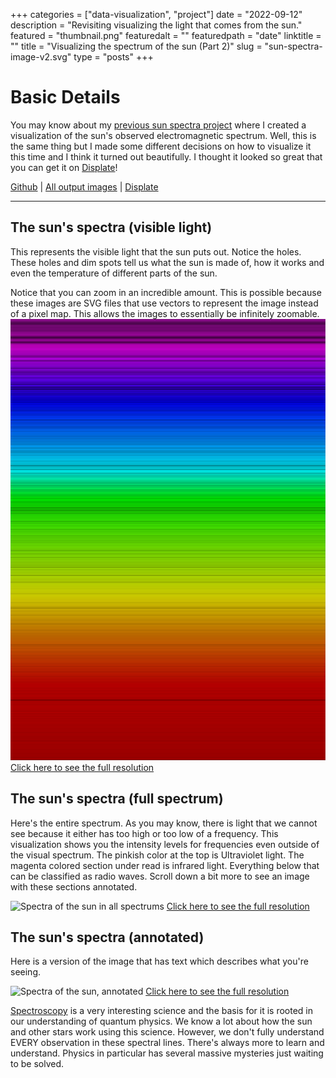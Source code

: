 +++
categories = ["data-visualization", "project"]
date = "2022-09-12"
description = "Revisiting visualizing the light that comes from the sun."
featured = "thumbnail.png"
featuredalt = ""
featuredpath = "date"
linktitle = ""
title = "Visualizing the spectrum of the sun (Part 2)"
slug = "sun-spectra-image-v2.svg"
type = "posts"
+++

# Basic Details
You may know about my [previous sun spectra project](/blog/sun-spectra/) where I created a visualization of the sun's observed electromagnetic spectrum. Well, this is the same thing but I made some different decisions on how to visualize it this time and I think it turned out beautifully. I thought it looked so great that you can get it on [Displate](https://displate.com/displate/5622874)!

[Github](https://github.com/sudorandom/sun-fingerprint) | [All output images](https://github.com/sudorandom/sun-fingerprint/tree/main/output) | [Displate](https://displate.com/displate/5622874)

-------

## The sun's spectra (visible light)
This represents the visible light that the sun puts out. Notice the holes. These holes and dim spots tell us what the sun is made of, how it works and even the temperature of different parts of the sun.

Notice that you can zoom in an incredible amount. This is possible because these images are SVG files that use vectors to represent the image instead of a pixel map. This allows the images to essentially be infinitely zoomable.
![Spectra of the sun in visible spectrum](visible.svg "The Sun")
[Click here to see the full resolution](visible.svg)

## The sun's spectra (full spectrum)
Here's the entire spectrum. As you may know, there is light that we cannot see because it either has too high or too low of a frequency. This visualization shows you the intensity levels for frequencies even outside of the visual spectrum. The pinkish color at the top is Ultraviolet light. The magenta colored section under read is infrared light. Everything below that can be classified as radio waves. Scroll down a bit more to see an image with these sections annotated.

![Spectra of the sun in all spectrums](non-visible.svg "The Sun")
[Click here to see the full resolution](non-visible.svg)


## The sun's spectra (annotated)
Here is a version of the image that has text which describes what you're seeing.

![Spectra of the sun, annotated](annotated.svg "The Sun")
[Click here to see the full resolution](annotated.svg)

[Spectroscopy](https://en.wikipedia.org/wiki/Spectroscopy) is a very interesting science and the basis for it is rooted in our understanding of quantum physics. We know a lot about how the sun and other stars work using this science. However, we don't fully understand EVERY observation in these spectral lines. There's always more to learn and understand. Physics in particular has several massive mysteries just waiting to be solved.